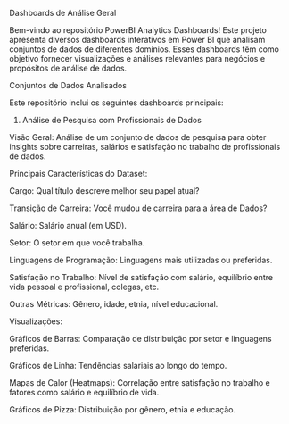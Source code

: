 Dashboards de Análise Geral

Bem-vindo ao repositório PowerBI Analytics Dashboards!
Este projeto apresenta diversos dashboards interativos em Power BI que analisam conjuntos de dados de diferentes domínios. Esses dashboards têm como objetivo fornecer visualizações e análises relevantes para negócios e propósitos de análise de dados.

Conjuntos de Dados Analisados

Este repositório inclui os seguintes dashboards principais:

1. Análise de Pesquisa com Profissionais de Dados

Visão Geral:
Análise de um conjunto de dados de pesquisa para obter insights sobre carreiras, salários e satisfação no trabalho de profissionais de dados.

Principais Características do Dataset:

Cargo: Qual título descreve melhor seu papel atual?

Transição de Carreira: Você mudou de carreira para a área de Dados?

Salário: Salário anual (em USD).

Setor: O setor em que você trabalha.

Linguagens de Programação: Linguagens mais utilizadas ou preferidas.

Satisfação no Trabalho: Nível de satisfação com salário, equilíbrio entre vida pessoal e profissional, colegas, etc.

Outras Métricas: Gênero, idade, etnia, nível educacional.

Visualizações:

Gráficos de Barras: Comparação de distribuição por setor e linguagens preferidas.

Gráficos de Linha: Tendências salariais ao longo do tempo.

Mapas de Calor (Heatmaps): Correlação entre satisfação no trabalho e fatores como salário e equilíbrio de vida.

Gráficos de Pizza: Distribuição por gênero, etnia e educação.

